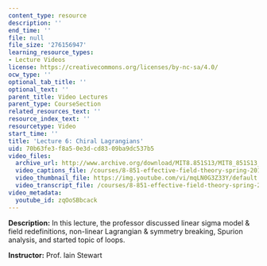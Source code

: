 ```yaml
---
content_type: resource
description: ''
end_time: ''
file: null
file_size: '276156947'
learning_resource_types:
- Lecture Videos
license: https://creativecommons.org/licenses/by-nc-sa/4.0/
ocw_type: ''
optional_tab_title: ''
optional_text: ''
parent_title: Video Lectures
parent_type: CourseSection
related_resources_text: ''
resource_index_text: ''
resourcetype: Video
start_time: ''
title: 'Lecture 6: Chiral Lagrangians'
uid: 70b63fe3-f8a5-0e3d-cd83-09ba9dc537b5
video_files:
  archive_url: http://www.archive.org/download/MIT8.851S13/MIT8_851S13_lec06_300k.mp4
  video_captions_file: /courses/8-851-effective-field-theory-spring-2013/1b828c7da49d597f81c3c64e739454d1_zqOoSBbcack.vtt
  video_thumbnail_file: https://img.youtube.com/vi/mqLN0G3Z33Y/default.jpg
  video_transcript_file: /courses/8-851-effective-field-theory-spring-2013/4b3a3e0b7f24cc12ff7108cdb637af36_zqOoSBbcack.pdf
video_metadata:
  youtube_id: zqOoSBbcack
---
```


**Description:** In this lecture, the professor discussed linear sigma model & field redefinitions, non-linear Lagrangian & symmetry breaking, Spurion analysis, and started topic of loops.

**Instructor:** Prof. Iain Stewart

